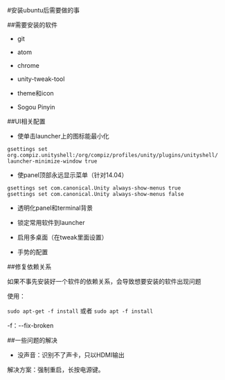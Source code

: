 #安装ubuntu后需要做的事

##需要安装的软件
+ git

+ atom

+ chrome

+ unity-tweak-tool

+ theme和icon

+ Sogou Pinyin

##UI相关配置
+ 使单击launcher上的图标能最小化
```
gsettings set org.compiz.unityshell:/org/compiz/profiles/unity/plugins/unityshell/ launcher-minimize-window true
```

+ 使panel顶部永远显示菜单（针对14.04）
```
gsettings set com.canonical.Unity always-show-menus true
gsettings set com.canonical.Unity always-show-menus false
```
+ 透明化panel和terminal背景

+ 锁定常用软件到launcher

+ 启用多桌面（在tweak里面设置）

+ 手势的配置


##修复依赖关系

如果不事先安装好一个软件的依赖关系，会导致想要安装的软件出现问题

使用：

`sudo apt-get -f install` 或者 `sudo apt -f install`

-f：--fix-broken

##一些问题的解决
+ 没声音：识别不了声卡，只以HDMI输出

解决方案：强制重启，长按电源键。
